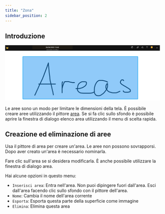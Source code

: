 ```yaml
---
title: "Zona"
sidebar_position: 2
---
```


## Introduzione

![Zona](area.png)

Le aree sono un modo per limitare le dimensioni della tela. È possibile creare aree utilizzando il pittore [area](painters/area.md). Se si fa clic sullo sfondo è possibile aprire la finestra di dialogo elenco area utilizzando il menu di scelta rapida.

## Creazione ed eliminazione di aree

Usa il pittore di area [](painters/area.md) per creare un'area. Le aree non possono sovrapporsi. Dopo aver creato un'area è necessario nominarla.

Fare clic sull'area se si desidera modificarla. È anche possibile utilizzare la finestra di dialogo area.

Hai alcune opzioni in questo menu:

* `Inserisci area`: Entra nell'area. Non puoi dipingere fuori dall'area. Esci dall'area facendo clic sullo sfondo con il pittore dell'area.
* `Nome`: Cambia il nome dell'area corrente
* `Esporta`: Esporta questa parte della superficie come immagine
* `Elimina`: Elimina questa area
